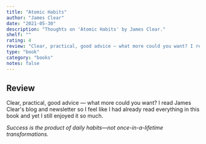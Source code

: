 ```yaml
---
title: "Atomic Habits"
author: "James Clear"
date: "2021-05-30"
description: "Thoughts on 'Atomic Habits' by James Clear."
shelf: ""
rating: 4
review: "Clear, practical, good advice — what more could you want? I read James Clear's blog and newsletter so I feel like I had already read everything in this book and yet I still enjoyed it so much.<br/><br/><i>Success is the product of daily habits—not once-in-a-lifetime transformations.</i>"
type: "book"
category: "books"
notes: false
---
```


## Review

Clear, practical, good advice — what more could you want? I read James Clear's blog and newsletter so I feel like I had already read everything in this book and yet I still enjoyed it so much.

_Success is the product of daily habits—not once-in-a-lifetime transformations._
